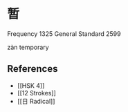 # 暂
Frequency 1325
General Standard 2599

zàn
temporary

## References
- [[HSK 4]]
- [[12 Strokes]]
- [[日 Radical]]
